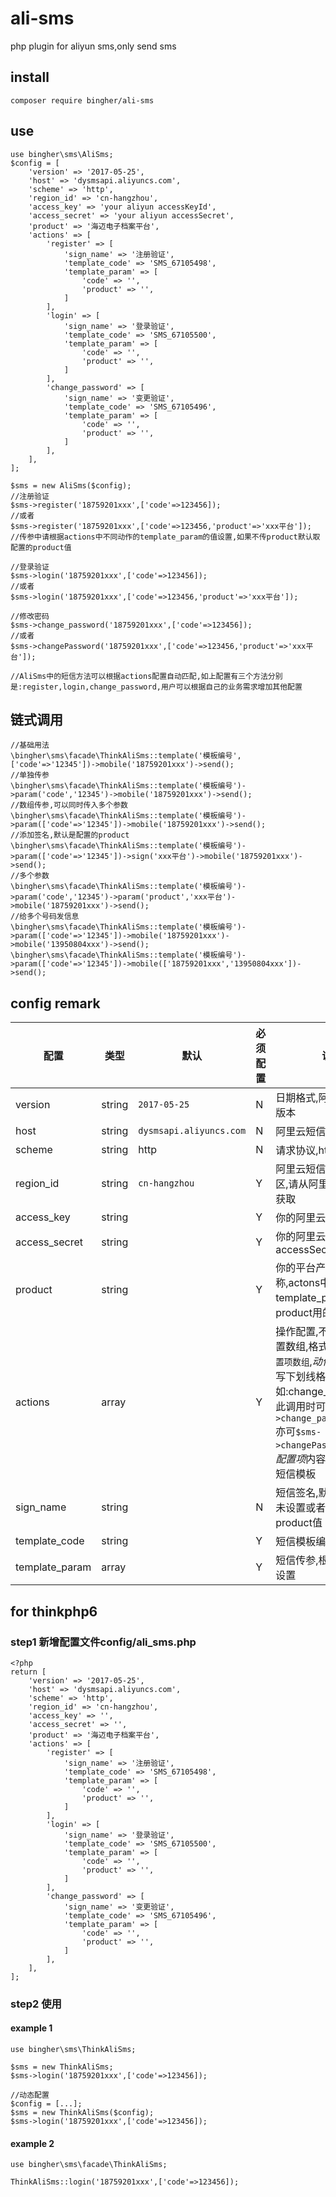 # ali-sms
php plugin for aliyun sms,only send sms

## install
```
composer require bingher/ali-sms
```

## use
```
use bingher\sms\AliSms;
$config = [
    'version' => '2017-05-25',
    'host' => 'dysmsapi.aliyuncs.com',
    'scheme' => 'http',
    'region_id' => 'cn-hangzhou',
    'access_key' => 'your aliyun accessKeyId',
    'access_secret' => 'your aliyun accessSecret',
    'product' => '海迈电子档案平台',
    'actions' => [
        'register' => [
            'sign_name' => '注册验证',
            'template_code' => 'SMS_67105498',
            'template_param' => [
                'code' => '',
                'product' => '',
            ]
        ],
        'login' => [
            'sign_name' => '登录验证',
            'template_code' => 'SMS_67105500',
            'template_param' => [
                'code' => '',
                'product' => '',
            ]
        ],
        'change_password' => [
            'sign_name' => '变更验证',
            'template_code' => 'SMS_67105496',
            'template_param' => [
                'code' => '',
                'product' => '',
            ]
        ],
    ],
];

$sms = new AliSms($config);
//注册验证
$sms->register('18759201xxx',['code'=>123456]);
//或者
$sms->register('18759201xxx',['code'=>123456,'product'=>'xxx平台']);
//传参中请根据actions中不同动作的template_param的值设置,如果不传product默认取配置的product值

//登录验证
$sms->login('18759201xxx',['code'=>123456]);
//或者
$sms->login('18759201xxx',['code'=>123456,'product'=>'xxx平台']);

//修改密码
$sms->change_password('18759201xxx',['code'=>123456]);
//或者
$sms->changePassword('18759201xxx',['code'=>123456,'product'=>'xxx平台']);

//AliSms中的短信方法可以根据actions配置自动匹配,如上配置有三个方法分别是:register,login,change_password,用户可以根据自己的业务需求增加其他配置
```

## 链式调用
```
//基础用法
\bingher\sms\facade\ThinkAliSms::template('模板编号',['code'=>'12345'])->mobile('18759201xxx')->send();
//单独传参
\bingher\sms\facade\ThinkAliSms::template('模板编号')->param('code','12345')->mobile('18759201xxx')->send();
//数组传参,可以同时传入多个参数
\bingher\sms\facade\ThinkAliSms::template('模板编号')->param(['code'=>'12345'])->mobile('18759201xxx')->send();
//添加签名,默认是配置的product
\bingher\sms\facade\ThinkAliSms::template('模板编号')->param(['code'=>'12345'])->sign('xxx平台')->mobile('18759201xxx')->send();
//多个参数
\bingher\sms\facade\ThinkAliSms::template('模板编号')->param('code','12345')->param('product','xxx平台')->mobile('18759201xxx')->send();
//给多个号码发信息
\bingher\sms\facade\ThinkAliSms::template('模板编号')->param(['code'=>'12345'])->mobile('18759201xxx')->mobile('13950804xxx')->send();
\bingher\sms\facade\ThinkAliSms::template('模板编号')->param(['code'=>'12345'])->mobile(['18759201xxx','13950804xxx'])->send();
```

## config remark
|配置|类型|默认|必须配置|说明|
|-|-|-|-|-|
|version|string|`2017-05-25`|N|日期格式,阿里云短信sdk版本|
|host|string|`dysmsapi.aliyuncs.com`|N|阿里云短信服务器域名|
|scheme|string|http|N|请求协议,https/http|
|region_id|string|`cn-hangzhou`|Y|阿里云短信服务器所在地区,请从阿里云短信服务获取|
|access_key|string||Y|你的阿里云accessKeyId|
|access_secret|string||Y|你的阿里云accessSecrect|
|product|string||Y|你的平台产品名称,actons中template_param参数product用的默认值|
|actions|array||Y|操作配置,不同动作的配置数组,格式为`动作名=>配置项数组`,*动作名*请用全小写下划线格式,如:change_password,如此调用时可以访问`$sms->change_password(...);`亦可`$sms->changePassword(...);`,*配置项*内容请参考阿里云短信模板|
|sign_name|string||N|短信签名,默认为空,如果未设置或者为空则取product值|
|template_code|string||Y|短信模板编号|
|template_param|array||Y|短信传参,根据模板详情设置|

## for thinkphp6
### step1 新增配置文件config/ali_sms.php
```
<?php
return [
    'version' => '2017-05-25',
    'host' => 'dysmsapi.aliyuncs.com',
    'scheme' => 'http',
    'region_id' => 'cn-hangzhou',
    'access_key' => '',
    'access_secret' => '',
    'product' => '海迈电子档案平台',
    'actions' => [
        'register' => [
            'sign_name' => '注册验证',
            'template_code' => 'SMS_67105498',
            'template_param' => [
                'code' => '',
                'product' => '',
            ]
        ],
        'login' => [
            'sign_name' => '登录验证',
            'template_code' => 'SMS_67105500',
            'template_param' => [
                'code' => '',
                'product' => '',
            ]
        ],
        'change_password' => [
            'sign_name' => '变更验证',
            'template_code' => 'SMS_67105496',
            'template_param' => [
                'code' => '',
                'product' => '',
            ]
        ],
    ],
];
```
### step2 使用
#### example 1
```
use bingher\sms\ThinkAliSms;

$sms = new ThinkAliSms;
$sms->login('18759201xxx',['code'=>123456]);

//动态配置
$config = [...];
$sms = new ThinkAliSms($config);
$sms->login('18759201xxx',['code'=>123456]);
```
#### example 2
```
use bingher\sms\facade\ThinkAliSms;

ThinkAliSms::login('18759201xxx',['code'=>123456]);
```
